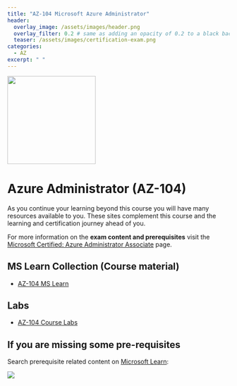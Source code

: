 ```yaml
---
title: "AZ-104 Microsoft Azure Administrator"
header:
  overlay_image: /assets/images/header.png
  overlay_filter: 0.2 # same as adding an opacity of 0.2 to a black background
  teaser: /assets/images/certification-exam.png
categories:
  - AZ
excerpt: " "
---
```

<img src="../../assets/images/certification-exam.png" width="200" height="200">

# Azure Administrator (AZ-104)

As you continue your learning beyond this course you will have many resources available to you. These sites complement this course and the learning and certification journey ahead of you.

For more information on the **exam content and prerequisites** visit the [Microsoft Certified: Azure Administrator Associate](https://docs.microsoft.com/en-us/learn/certifications/azure-administrator/ "Microsoft Certified: Azure Administrator Associate") page.

## MS Learn Collection (Course material)
- [AZ-104 MS Learn](https://aka.ms/courseaz-104)

## Labs
- [AZ-104 Course Labs](https://aka.ms/az104labs)

## If you are missing some pre-requisites
Search prerequisite related content on [Microsoft Learn](https://docs.microsoft.com/en-us/learn/browse/):

<img src="../../assets/images/learn-search.png">